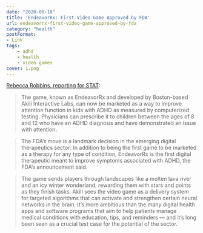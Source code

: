 ```yaml
---
date: "2020-06-18"
title: 'EndeavorRx: First Video Game Approved by FDA'
url: endeavorrx-first-video-game-approved-by-fda
category: "health"
postFormat:
- Link
tags:
    - adhd
    - health
    - video games
cover: 1.png
---
```


[Rebecca Robbins, reporting for STAT](https://www.statnews.com/2020/06/15/fda-akili-adhd-endeavorrx/?utm_source=nextdraft&utm_medium=email):
> The game, known as EndeavorRx and developed by Boston-based Akili Interactive Labs, can now be marketed as a way to improve attention function in kids with ADHD as measured by computerized testing. Physicians can prescribe it to children between the ages of 8 and 12 who have an ADHD diagnosis and have demonstrated an issue with attention.

> The FDA’s move is a landmark decision in the emerging digital therapeutics sector: In addition to being the first game to be marketed as a therapy for any type of condition, EndeavorRx is the first digital therapeutic meant to improve symptoms associated with ADHD, the FDA’s announcement said.

> The game sends players through landscapes like a molten lava river and an icy winter wonderland, rewarding them with stars and points as they finish tasks. Akili sees the video game as a delivery system for targeted algorithms that can activate and strengthen certain neural networks in the brain. It’s more ambitious than the many digital health apps and software programs that aim to help patients manage medical conditions with education, tips, and reminders — and it’s long been seen as a crucial test case for the potential of the sector.
